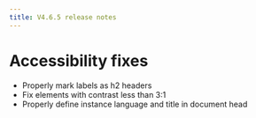 ```yaml
---
title: V4.6.5 release notes
---
```


# Accessibility fixes

- Properly mark labels as h2 headers
- Fix elements with contrast less than 3:1
- Properly define instance language and title in document head
